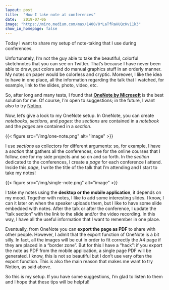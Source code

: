 ```yaml
---
layout: post
title:  "How I take note at conferences"
date:   2019-07-06
image: "https://miro.medium.com/max/1400/0*LaTfRaHUQcKv11k3"
show_in_homepage: false
---
```


Today I want to share my setup of note-taking that I use during conferences.

Unfortunately, I’m not the guy able to take the beautiful, colorful sketchnotes that you can see on Twitter. That’s because I have never been able to draw, put colors and do manual graphics stuff in an orderly manner. My notes on paper would be colorless and cryptic. Moreover, I like the idea to have in one place, all the information regarding the talk that I watched, for example, link to the slides, photo, video, etc.

So, after long and many tests, I found that [**OneNote by Microsoft**](https://products.office.com/it-it/onenote/digital-note-taking-app) is the best solution for me. Of course, I’m open to suggestions; in the future, I want also to try [Notion](https://www.notion.so/).

Now, let’s give a look to my OneNote setup. In OneNote, you can create *notebooks*, *sections*, and *pages*: the *sections* are contained in a *notebook* and the *pages* are contained in a *section*.

{{< figure src="/img/one-note.png" alt="image" >}}

I use *sections* as collectors for different arguments: so, for example, I have a *section* that gathers all the conferences, one for the online courses that I follow, one for my side projects and so on and so forth. In the *section* dedicated to the conferences, I create a *page* for each conference I attend. Inside this *page*, I write the title of the talk that I’m attending and I start to take my notes!

{{< figure src="/img/single-note.png" alt="image" >}}

I take my notes using the **desktop or the mobile application**, it depends on my mood. Together with notes, I like to add some interesting slides. I know, I can it later on when the speaker uploads them, but I like to have some slide embedded with notes. After the talk or after the conference, I update the “talk section” with the link to the slide and/or the video recording. In this way, I have all the useful information that I want to remember in one place.

Eventually, from OneNote you can **export the page as PDF** to share with other people. However, I admit that the export function of OneNote is a bit silly. In fact, all the images will be cut in order to fit correctly the A4 page if they are placed in a “border zone”. But for this I have a “hack”: if you export the note as PDF from the mobile application, a single page PDF will be generated. I know, this is not so beautiful but I don’t use very often the export function. This is also the main reason that makes me want to try Notion, as said above.

So this is my setup. If you have some suggestions, I’m glad to listen to them and I hope that these tips will be helpful!
